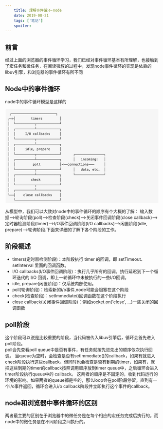 ```yaml
---
    title: 理解事件循环-node
    date: 2019-08-21
    tags: ['笔记']
    spoiler: 
---
```

## 前言
经过上面的浏览器的事件循环学习，我们已经对事件循环基本有所理解，也接触到了宏任务和微任务，在阅读狼叔的过程中，发现node事件循环的实现是依靠的libuv引擎，和浏览器的事件循环有所不同
## Node中的事件循环
node中的事件循环模型是这样的

![Image text](./eventLoop.png)

从模型中，我们可以大致对node中的事件循环的顺序有个大概的了解： 
输入数据-->轮询阶段(poll)-->检查阶段(check)-->关闭事件回调阶段(close callback)-->定时器检测阶段(timer)-->I/O事件回调阶段(I/O callbacks)-->闲置阶段(idle, prepare)-->轮询阶段.下面来详细的了解下各个阶段的工作。
## 阶段概述
- timers(定时器检测阶段)：本阶段执行 timer 的回调，即 setTimeout、setInterval 里面的回调函数。
- I/O callbacks(I/O事件回调阶段)：执行几乎所有的回调。执行延迟到下一个循环迭代的 I/O 回调，即上一轮循环中未被执行的一些I/O回调。
- idle, prepare(闲置阶段)：仅系统内部使用。
- poll(轮询阶段)：检索新的i/o事件,node可能会阻塞在这个阶段
- check(检查阶段)：setImmediate()回调函数在这个阶段执行
- close callback(关闭事件回调阶段)：例如socket.on('close', ...)一些关闭的回调函数
## poll阶段
这个阶段可以说是比较重要的阶段，当代码被传入libuv引擎后，循环会首先进入poll阶段。  
poll会先查看poll queue中是否有事件，有任务就按先进先出的顺序依次执行回调。 当queue为空时，会检查是否有setImmediate()的callback，如果有就进入check阶段执行这些callback。但同时也会检查是否有到期的timer，如果有，就把这些到期的timer的callback按照调用顺序放到timer queue中，之后循环会进入timer阶段执行queue中的 callback。 这两者的顺序是不固定的，收到代码运行的环境的影响。如果两者的queue都是空的，那么loop会在poll阶段停留，直到有一个i/o事件返回，循环会进入i/o callback阶段并立即执行这个事件的callback。
## node和浏览器中事件循环的区别
两者最主要的区别在于浏览器中的微任务是在每个相应的宏任务完成后执行的，而node中的微任务是在不同阶段之间执行的。